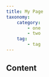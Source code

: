 ```yaml
---
title: My Page
taxonomy:
    category:
        - one
        - two
    tag:
        - tag
---
```


## Content

